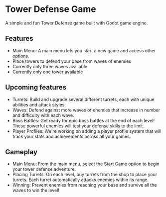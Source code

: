 # Tower Defense Game

A simple and fun Tower Defense game built with Godot game engine.

## Features
- Main Menu: A main menu lets you start a new game and access other options.
- Place towers to defend your base from waves of enemies
- Currently only three waves available
- Currently only one tower available

## Upcoming features
- Turrets: Build and upgrade several different turrets, each with unique abilities and attack styles.
- Waves: Defend against more waves of enemies that increase in number and difficulty with each wave.
- Boss Battles: Get ready for epic boss battles at the end of each level! These powerful enemies will test your defense skills to the limit.
- Player Profiles: We're working on adding a player profile system that will track your stats and achievements across all your games.

## Gameplay
- Main Menu: From the main menu, select the Start Game option to begin your tower defense adventure.
- Placing Turrets: On each level, buy turrets from the shop to place your turrets. Each turret automatically attacks enemies within its range.
- Winning: Prevent enemies from reaching your base and survive all the waves to win the level!
